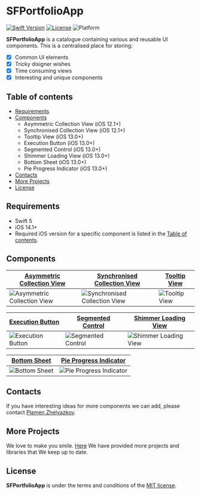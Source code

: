 # SFPortfolioApp

[![Swift Version][swift-image]][swift-url] [![License][license-image]][license-url] ![Platform]

**SFPortfolioApp** is a catalogue containing various and reusable UI components. This is a centralised place for storing:
- [x] Common UI elements
- [x] Tricky disigner wishes
- [x] Time consuming views
- [x] Interesting and unique components

## Table of contents
* [Requirements](#requirements)
* [Components](#components)
  * Asymmetric Collection View (iOS 12.1+)
  * Synchronised Collection View (iOS 12.1+)
  * Tooltip View (iOS 13.0+)
  * Execution Button (iOS 13.0+)
  * Segmented Control (iOS 13.0+)
  * Shimmer Loading View (iOS 13.0+)
  * Bottom Sheet (iOS 13.0+)
  * Pie Progress Indicator (iOS 13.0+)
* [Contacts](#contacts)
* [More Projects](#more-projects)
* [License](#license)

## Requirements
- Swift 5
- iOS 14.1+
- Required iOS version for a specific component is listed in the [Table of contents](#table-of-contents).

## Components

| [Asymmetric Collection View](https://github.com/scalefocus/SFPortfolioApp/tree/main/SFPortfolioApp/SFPortfolioApp/Components/AsymmetricCollectionViewLayout) | [Synchronised Collection View](https://github.com/scalefocus/SFPortfolioApp/tree/main/SFPortfolioApp/SFPortfolioApp/Components/SynchronisedCollectionView) | [Tooltip View](https://github.com/scalefocus/SFPortfolioApp/tree/main/SFPortfolioApp/SFPortfolioApp/Components/Tooltip) | 
| --------------- | --------------- | --------------- | 
| ![Asymmetric Collection View] | ![Synchronised Collection View] | ![Tooltip View] |


| [Execution Button](https://github.com/scalefocus/SFPortfolioApp/tree/main/SFPortfolioApp/SFPortfolioApp/Components/ExecutionButton) | [Segmented Control](https://github.com/scalefocus/SFPortfolioApp/tree/main/SFPortfolioApp/SFPortfolioApp/Components/CustomSegmentedControl) | [Shimmer Loading View](https://github.com/scalefocus/SFPortfolioApp/tree/main/SFPortfolioApp/SFPortfolioApp/Components/LoadingViews/ShimmerLoadingView) | 
| --------------- | --------------- | --------------- | 
| ![Execution Button] | ![Segmented Control] | ![Shimmer Loading View] |


 [Bottom Sheet](https://github.com/scalefocus/SFPortfolioApp/tree/main/SFPortfolioApp/SFPortfolioApp/Components/BottomSheet) | [Pie Progress Indicator](https://github.com/scalefocus/SFPortfolioApp/tree/main/SFPortfolioApp/SFPortfolioApp/Components/PieProgressIndicator) |
 | --------------- | --------------- |
 | ![Bottom Sheet] | ![Pie Progress Indicator] |
 
## Contacts

If you have interesting ideas for more components we can add, please contact [Plamen Zhelyazkov](mailto:plamen.zhelyazkov@scalefocus.com).

## More Projects

We love to make you smile. [Here](https://github.com/orgs/scalefocus/repositories) We have provided more projects and libraries that We keep up to date.

## License

**SFPortfolioApp** is under the terms and conditions of the [MIT license][license-url].

[swift-image]:https://img.shields.io/badge/swift-5-green.svg
[swift-url]: https://swift.org/
[license-image]: https://img.shields.io/badge/License-MIT-blue.svg
[license-url]: LICENSE
[Platform]: https://img.shields.io/cocoapods/p/SFBaseKit
[Execution Button]: https://media.giphy.com/media/P87rZFPLIFSkuuKHPW/giphy.gif
[Asymmetric Collection View]: https://media.giphy.com/media/vQB4IjG5CZQLLwG5G6/giphy.gif
[Synchronised Collection View]: https://media.giphy.com/media/qbQa1fKdlR3exaMRYQ/giphy.gif
[Tooltip View]: https://media.giphy.com/media/ksY4tglZ2BV0DgdIb0/giphy.gif
[Segmented Control]: https://media.giphy.com/media/H5Fc9Yy42qw3c2CffA/giphy.gif
[Shimmer Loading View]: https://media.giphy.com/media/uqgywGUpEbKcsqKBm9/giphy.gif
[Bottom Sheet]: https://media.giphy.com/media/nPshTYy9AmhztBcypK/giphy.gif
[Pie Progress Indicator]: https://media.giphy.com/media/qUs1OJNqggqw69dkh1/giphy.gif
